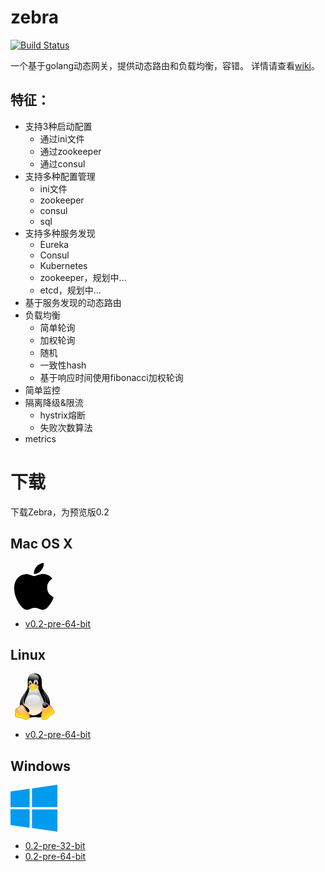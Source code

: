 # zebra

[![Build Status](https://travis-ci.org/tietang/zebra.png?branch=master)](<https://travis-ci.org/tietang/zebra>)
 
一个基于golang动态网关，提供动态路由和负载均衡，容错。
详情请查看[wiki](<https://github.com/tietang/zebra/wiki>)。


## 特征：

- 支持3种启动配置
	- 通过ini文件
	- 通过zookeeper
	- 通过consul
- 支持多种配置管理
	- ini文件
	- zookeeper
	- consul
	- sql
- 支持多种服务发现
	- Eureka
	- Consul
	- Kubernetes
	- zookeeper，规划中...
	- etcd，规划中...
- 基于服务发现的动态路由
- 负载均衡
	- 简单轮询
	- 加权轮询
	- 随机
	- 一致性hash
	- 基于响应时间使用fibonacci加权轮询
- 简单监控
- 隔离降级&限流
	- hystrix熔断
	- 失败次数算法
- metrics

# 下载

下载Zebra，为预览版0.2



## Mac OS X

 <div class="icon pull-left"><svg xmlns="http://www.w3.org/2000/svg" viewbox="0 0 128 150" width="75" height="75">
  <path fill="#000" fill-rule="nonzero" d="M124.47 116.895c-2.268 5.24-4.954 10.064-8.065 14.5-4.24 6.045-7.712 10.23-10.388 12.554-4.148 3.814-8.593 5.768-13.352 5.88-3.416 0-7.536-.973-12.333-2.946-4.81-1.963-9.234-2.935-13.277-2.935-4.24 0-8.79.97-13.653 2.934-4.872 1.973-8.797 3-11.798 3.102-4.564.195-9.113-1.815-13.653-6.037-2.897-2.528-6.522-6.862-10.865-13-4.66-6.556-8.49-14.157-11.49-22.824C2.38 98.766.77 89.7.77 80.926c0-10.053 2.172-18.723 6.523-25.99 3.42-5.835 7.968-10.438 13.662-13.818 5.693-3.38 11.845-5.102 18.47-5.212 3.624 0 8.378 1.122 14.285 3.325 5.89 2.212 9.673 3.333 11.33 3.333 1.24 0 5.443-1.31 12.566-3.924 6.736-2.425 12.42-3.43 17.078-3.034 12.62 1.02 22.1 5.994 28.406 14.956-11.286 6.84-16.87 16.417-16.758 28.705.1 9.57 3.574 17.536 10.397 23.86 3.092 2.935 6.546 5.203 10.388 6.814-.833 2.418-1.713 4.732-2.648 6.955zM95.526 3c0 7.502-2.74 14.506-8.203 20.99-6.592 7.706-14.566 12.16-23.213 11.457-.11-.9-.174-1.847-.174-2.843 0-7.2 3.135-14.908 8.702-21.21 2.78-3.19 6.315-5.844 10.602-7.96C87.517 1.35 91.564.196 95.37 0c.11 1.002.156 2.005.156 3z"></path>
</svg>
</div>
  
<ul>
      <li><a href="https://github.com/tietang/zebra/releases/download/v0.2-pre/zebra_darwin_amd64-0.2-pre.tar.gz">v0.2-pre-64-bit</a></li>
</ul>

##  Linux
 <div class="row">
      <div class="col-md-12 download">
        <div class="icon pull-left"><svg xmlns="http://www.w3.org/2000/svg" viewbox="0 0 544 664" width="75" height="75">
  <defs>
    <lineargradient id="a" x1="49.181%" x2="49.482%" y1="115.284%" y2="41.252%">
      <stop stop-color="#FFEED7" offset="0%"></stop>
      <stop stop-color="#BDBFC2" offset="100%"></stop>
    </lineargradient>
    <lineargradient id="b" x1="47.425%" x2="41.754%" y1="2.019%" y2="90.126%">
      <stop stop-color="#FFF" stop-opacity=".8" offset="0%"></stop>
      <stop stop-color="#FFF" stop-opacity="0" offset="100%"></stop>
    </lineargradient>
    <lineargradient id="c" x1="46.201%" x2="49.215%" y1="87.917%" y2="9.628%">
      <stop stop-color="#FFEED7" offset="0%"></stop>
      <stop stop-color="#BDBFC2" offset="100%"></stop>
    </lineargradient>
    <lineargradient id="d" x1="51.73%" x2="49.844%" y1="85.418%" y2="13.617%">
      <stop stop-color="#FFEED7" offset="0%"></stop>
      <stop stop-color="#BDBFC2" offset="100%"></stop>
    </lineargradient>
    <lineargradient id="e" x1="46.558%" x2="41.366%" y1="2.882%" y2="93.366%">
      <stop stop-color="#FFF" stop-opacity=".65" offset="0%"></stop>
      <stop stop-color="#FFF" stop-opacity="0" offset="100%"></stop>
    </lineargradient>
    <lineargradient id="f" x1="70.346%" x2="64.553%" y1="5.94%" y2="94.063%">
      <stop stop-color="#FFF" stop-opacity=".65" offset="0%"></stop>
      <stop stop-color="#FFF" stop-opacity="0" offset="100%"></stop>
    </lineargradient>
    <lineargradient id="g" x1="50%" x2="50%" y1="89.843%" y2="40.625%">
      <stop stop-color="#FFEED7" offset="0%"></stop>
      <stop stop-color="#BDBFC2" offset="100%"></stop>
    </lineargradient>
    <lineargradient id="h" x1="43.569%" x2="45.399%" y1="98.882%" y2="23.094%">
      <stop stop-color="#FFEED7" offset="0%"></stop>
      <stop stop-color="#BDBFC2" offset="100%"></stop>
    </lineargradient>
    <lineargradient id="i" x1="50%" x2="50.4%" y1="13.171%" y2="94.634%">
      <stop stop-color="#FFF" stop-opacity=".8" offset="0%"></stop>
      <stop stop-color="#FFF" stop-opacity="0" offset="100%"></stop>
    </lineargradient>
    <lineargradient id="j" x1="50.8%" x2="51.6%" y1="37.436%" y2="92.821%">
      <stop stop-color="#FFF" stop-opacity=".65" offset="0%"></stop>
      <stop stop-color="#FFF" stop-opacity="0" offset="100%"></stop>
    </lineargradient>
    <lineargradient id="k" x1="50%" x2="50%" y1="2.344%" y2="81.25%">
      <stop stop-color="#FFF" stop-opacity=".65" offset="0%"></stop>
      <stop stop-color="#FFF" stop-opacity="0" offset="100%"></stop>
    </lineargradient>
    <lineargradient id="l" x1="57.152%" x2="57.142%" y1="2.344%" y2="71.875%">
      <stop stop-color="#FFF" stop-opacity=".65" offset="0%"></stop>
      <stop stop-color="#FFF" stop-opacity="0" offset="100%"></stop>
    </lineargradient>
    <lineargradient id="m" x1="60.793%" x2="46.264%" y1="51.06%" y2="100.24%">
      <stop stop-color="#FFA63F" offset="0%"></stop>
      <stop stop-color="#FF0" offset="100%"></stop>
    </lineargradient>
    <lineargradient id="n" x1="94.027%" x2="19.452%" y1="129.341%" y2="-67.53%">
      <stop stop-color="#FFEED7" offset="0%"></stop>
      <stop stop-color="#BDBFC2" offset="100%"></stop>
    </lineargradient>
    <lineargradient id="o" x1="50.09%" x2="40.875%" y1="34.285%" y2="100.443%">
      <stop stop-color="#FFA63F" offset="0%"></stop>
      <stop stop-color="#FF0" offset="100%"></stop>
    </lineargradient>
    <lineargradient id="p" x1="-30.509%" x2="15.632%" y1="9.949%" y2="94.191%">
      <stop stop-color="#FFF" stop-opacity=".65" offset="0%"></stop>
      <stop stop-color="#FFF" stop-opacity="0" offset="100%"></stop>
    </lineargradient>
    <lineargradient id="q" x1="43.398%" x2="48.705%" y1="2.218%" y2="102.569%">
      <stop stop-color="#FFF" stop-opacity=".65" offset="0%"></stop>
      <stop stop-color="#FFF" stop-opacity="0" offset="100%"></stop>
    </lineargradient>
    <lineargradient id="r" x1="46.741%" x2="86.742%" y1="-3.616%" y2="75.858%">
      <stop stop-color="#FFF" stop-opacity=".65" offset="0%"></stop>
      <stop stop-color="#FFF" stop-opacity="0" offset="100%"></stop>
    </lineargradient>
    <lineargradient id="s" x1="50%" x2="50.826%" y1="17.631%" y2="99.339%">
      <stop stop-color="#FFA63F" offset="0%"></stop>
      <stop stop-color="#FF0" offset="100%"></stop>
    </lineargradient>
    <lineargradient id="t" x1="55.881%" x2="55.392%" y1="3.119%" y2="94.531%">
      <stop stop-color="#FFF" stop-opacity=".65" offset="0%"></stop>
      <stop stop-color="#FFF" stop-opacity="0" offset="100%"></stop>
    </lineargradient>
  </defs>
  <g fill="none" fill-rule="evenodd">
    <path fill="#000" fill-rule="nonzero" d="M111.235 528.542c-27.985-40.278-33.442-171.23 31.86-251.787 32.357-38.648 40.612-65.58 43.163-101.74 1.736-41.225-29.156-164.304 87.354-173.68C391.62-8.08 385.282 108.41 384.602 170.052c-.563 52.05 38.218 81.552 64.746 122.12 49.1 74.537 44.946 202.874-9.25 272.34-68.645 86.96-127.44 49.247-166.486 52.412-73.117 4.002-75.534 42.988-162.377-88.382z"></path>
    <path fill="url(#a)" fill-rule="nonzero" d="M443.264 299.383c-20.53 18.382-74.476 101.638 8.168 154.99 29.137 18.584-27.473 87.52-53.69 53.41-46.25-61.22-14.814-157.315 13.95-191.512 19.546-24.25 49.034-33.35 31.572-16.88z" transform="matrix(-1 0 0 1 843.1 6)"></path>
    <path fill="#000" fill-rule="nonzero" stroke="#000" stroke-width="1.566" d="M390.554 288.337c33.41 26.996 94.238 122.038 5.516 183.773-29.14 19.247 25.823 79.94 56.684 48.895 107.302-107.91-2.8-231.996-40.7-274.654-33.873-37.09-63.878 8.77-21.5 41.99z"></path>
    <path fill="url(#b)" fill-rule="nonzero" d="M338.348 63.578c0 20.035-14.11 38.547-37.016 48.565-22.906 10.017-51.127 10.017-74.033 0-22.91-10.018-37.02-28.53-37.02-48.565 0-30.97 33.14-56.077 74.03-56.077s74.03 25.11 74.03 56.08z" transform="rotate(2.1 245.8 181)"></path>
    <path fill="url(#c)" fill-rule="nonzero" d="M240.512 134.393c0 20.15-10.582 36.486-23.634 36.486-13.053 0-23.634-16.34-23.634-36.49 0-13.04 4.505-25.08 11.817-31.6 7.32-6.52 16.33-6.52 23.64 0 7.31 6.514 11.82 18.56 11.82 31.594z" transform="rotate(-3.4 231.7 62.9)"></path>
    <path fill="url(#d)" fill-rule="nonzero" d="M329.64 133.672c0 23.28-14.668 42.152-32.764 42.152-18.096 0-32.766-18.872-32.766-42.152 0-15.06 6.245-28.976 16.383-36.505 10.138-7.53 22.628-7.53 32.765 0 10.138 7.53 16.383 21.445 16.383 36.505z" transform="matrix(-1 0 0 1 595.6 -4.4)"></path>
    <path fill="#000" fill-rule="nonzero" d="M283.36 140.28c-.283 12.775 6.153 23.28 14.374 23.462 8.22.182 15.115-10.028 15.398-22.804.183-8.264-2.485-15.964-7-20.2-4.513-4.233-10.188-4.36-14.885-.328-4.697 4.03-7.704 11.604-7.887 19.87zm-52.122.493c1.223 10.556-2.603 19.67-8.545 20.36-5.94.687-11.75-7.312-12.97-17.868-.792-6.83.528-13.376 3.462-17.176 2.933-3.8 7.034-4.28 10.758-1.25 3.724 3.03 6.505 9.1 7.295 15.93z"></path>
    <path fill="url(#e)" fill-rule="nonzero" d="M299.932 133.182c0 7.16-3.9 12.966-8.713 12.966-4.82 0-8.72-5.805-8.72-12.966 0-4.632 1.66-8.912 4.354-11.23 2.696-2.315 6.017-2.315 8.713 0 2.695 2.318 4.356 6.598 4.356 11.23z" transform="matrix(-1 -.1 -.1 1 598.2 29.6)"></path>
    <path fill="url(#f)" fill-rule="nonzero" d="M222 135.095c0 6.003-2.91 10.87-6.497 10.87-3.59 0-6.498-4.867-6.498-10.87 0-3.884 1.24-7.473 3.25-9.415 2.01-1.942 4.486-1.942 6.497 0 2.01 1.942 3.25 5.53 3.25 9.415z" transform="rotate(-6.6 224.1 98.7)"></path>
    <path fill="url(#g)" fill-rule="nonzero" d="M150.83 356.05c16.046-36.377 50.144-100.28 50.87-149.696 0-39.303 117.724-48.69 127.172-9.448 9.447 39.242 33.426 98.104 48.687 126.445 15.26 28.34 59.76 118.37 12.35 196.94-42.7 69.558-172.16 124.58-241.26-9.444-23.26-46.51-19.11-104.143 2.18-154.786z" transform="translate(4.2 .7)"></path>
    <path fill="url(#h)" fill-rule="nonzero" d="M144.186 328.062c-15.698 24.774-49.48 90.528 16.917 133.288 71.517 45.48 64.774 126.777-21.753 80.923-79.135-41.52-31.84-179.96-6.286-211.943 16.875-22.484 41.67-49.674 11.122-2.268z" transform="rotate(-4.2 165.1 371.4)"></path>
    <path fill="#000" fill-rule="nonzero" stroke="#000" stroke-width="1.563" d="M152.295 300.345c-21.83 35.635-74.22 119.766-4.11 163.404 94.46 57.94 67.716 115.88-18.5 63.71C8.3 454.63 114.905 307.94 163.6 252.04c55.555-62.75 10.693 11.36-11.305 48.3z"></path>
    <path fill="url(#i)" fill-rule="nonzero" d="M360.848 369.86c0 39.713-38.115 91.3-103.552 90.837-67.485.558-96.29-51.124-96.29-90.837s44.766-71.943 99.922-71.943 99.92 32.23 99.92 71.943z" transform="translate(4.2 .7)"></path>
    <path fill="url(#j)" fill-rule="nonzero" d="M325.24 244.87c-.728 41.16-27.51 50.87-61.406 50.87s-58.5-6.077-61.406-50.87c0-28.08 27.51-44.328 61.406-44.328 33.895 0 61.405 16.25 61.405 44.33z" transform="translate(4.2 .7)"></path>
    <path fill="url(#k)" fill-rule="nonzero" d="M120.31 308.09c22.145-33.746 68.77-85.456 8.72 7.265-48.687 76.304-18.002 125.34-2.178 138.8 45.658 40.7 43.707 67.935 7.993 46.506-77.03-45.78-61.043-122.81-14.535-192.57z" transform="translate(4.2 .7)"></path>
    <path fill="url(#l)" fill-rule="nonzero" d="M440.78 321.895c-19.146-39.626-80.165-139.877 2.91-23.254 75.576 105.38 22.527 178.77 13.08 186.04-9.446 7.27-41.42 21.8-31.974-3.63 9.446-25.433 56.543-73.715 15.986-159.145z" transform="translate(4.2 .7)"></path>
    <path fill="url(#m)" fill-rule="nonzero" stroke="#E68C3F" stroke-width="7.813" d="M103.598 633.646C53.045 606.876-20.467 638.8 6.22 566.064c5.345-16.548-7.968-41.26.727-57.408 10.173-19.622 31.975-15.26 45.056-28.342C64.9 466.7 73.076 443.252 97.058 446.886c23.98 3.634 39.93 33.076 56.68 69.036 12.353 25.798 56.176 62.08 53.312 90.948-3.37 44.375-53.784 52.737-103.452 26.776z" transform="translate(4.2 .7)"></path>
    <path fill="url(#n)" fill-rule="nonzero" d="M471.962 442.628c-1.972 16.49-23.484 50.735-45.585 53.984-22.466 3.533-43.562-22.55-48.62-47.085-6.486-27.282 14.81-38.136 47.17-37.492 34.953 1.095 48.605 9.197 47.035 30.593z" transform="rotate(21.8 424.5 465.9)"></path>
    <path fill="url(#o)" fill-rule="nonzero" stroke="#E68C3F" stroke-width="7.816" d="M422.002 627.53c-51.36-29.677-124.144 7.05-96.017-69.88 5.886-16.44-8.197-42.208.447-58.46 10.115-19.748 32.065-14.674 45.07-27.84 12.823-13.7 23.398-35.058 47.24-31.4 23.84 3.657 37.254 31.047 53.906 67.238 12.282 25.963 53.954 61.606 51.107 90.66-3.35 44.66-53.096 57.202-101.753 29.682z" transform="matrix(-.9 .4 .4 .9 613 -118.3)"></path>
    <path fill="url(#p)" fill-rule="nonzero" d="M392.175 569.75c-87.022-60.14-47.576-74.215-37.052-85.16 10.377-11.39 18.934-29.147 38.228-26.107 19.3 3.04 30.15 25.813 43.63 55.9 9.94 21.586 43.305 51.164 41.358 75.373-2.63 28.354-48.463 5.74-86.154-20.005z" transform="matrix(-.9 .4 .4 .9 566.8 -119.7)"></path>
    <path fill="url(#q)" fill-rule="nonzero" d="M92.513 572.445c-87.02-60.142-47.062-76.947-34.138-85.01 15.486-10.4 15.244-32.246 34.538-29.206 19.292 3.04 30.9 27.3 44.374 57.39 9.94 21.58 43.304 51.16 41.357 75.37-2.63 28.35-48.44 7.19-86.13-18.55z" transform="rotate(1 67.3 776.8)"></path>
    <path fill="#000" fill-rule="nonzero" d="M471.258 462.296c-6.524 11.77-33.848 30.69-52.308 26.13-18.832-4.462-27.666-30.75-24.28-50.792 3.083-22.56 23.195-23.97 48.597-13.233 27.315 11.9 35.674 22.32 27.99 37.9z"></path>
    <path fill="url(#r)" fill-rule="nonzero" d="M448.335 444.335c-1.148 9.137-13.67 28.11-26.536 29.91-13.08 1.958-25.36-12.494-28.31-26.087-3.777-15.116 8.62-21.13 27.46-20.774 20.342.607 28.29 5.096 27.38 16.95z" transform="rotate(20.1 420.6 463.2)"></path>
    <path fill="url(#s)" fill-rule="nonzero" stroke="#E68C3F" stroke-width="4.688" d="M214.897 160.906c8.933-8.462 31.013-33.832 72.45-7.194 7.703 5.013 13.953 5.472 28.777 11.82 29.657 12.185 15.477 41.573-15.93 51.384-13.447 4.362-25.67 20.695-50.16 19.3-20.92-1.222-26.4-14.844-39.25-22.383-22.835-12.89-26.205-30.318-13.874-39.567 12.333-9.248 17.156-12.573 17.987-13.36z" transform="translate(4.2 .7)"></path>
    <path stroke="#E68C3F" stroke-width="3.125" d="M320.718 185.25c-12.354.727-39.242 27.615-67.583 27.615-28.34 0-45.055-26.16-49.415-26.16"></path>
    <path fill="url(#t)" fill-rule="nonzero" d="M228.98 158.587c4.49-4.033 18.644-15.1 37.416-3.77 3.955 2.244 8.04 4.685 14.113 8.02 12.03 6.998 6.07 17.083-8.35 23.464-6.54 2.68-17.327 8.59-25.538 8.18-9.125-.84-15.03-6.79-21.077-10.663-11.094-7.33-10.42-13.246-5.267-18.173 3.896-3.383 8.28-6.674 8.694-7.05z" transform="translate(4.2 .7)"></path>
  </g>
</svg>
</div>
 
 <ul> 
     <li><a href="https://github.com/tietang/zebra/releases/download/v0.2-pre/zebra_linux_amd64-0.2-pre.tar.gz">v0.2-pre-64-bit</a></li>
     
 </ul>
  
    
    
    
## Windows 

<div class="icon pull-left"><svg xmlns="http://www.w3.org/2000/svg" viewbox="0 0 150 150" width="75" height="75">
  <path fill="#009bef" fill-rule="nonzero" d="M0 21.387l61.34-8.39v59.075H0m68.73-60.24L150 0v71.575H68.73M0 78.322h61.34v59.246L0 129.008M68.73 79.11H150V150l-81.27-11.473"></path>
</svg>
</div>

<ul>
    <li><a href="https://github.com/tietang/zebra/releases/download/v0.2-pre/zebra_windows_386-0.2-pre.zip">0.2-pre-32-bit</a></li>
    <li><a href="https://github.com/tietang/zebra/releases/download/v0.2-pre/zebra_windows_amd64-0.2-pre.zip">0.2-pre-64-bit</a></li>
</ul>





 